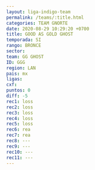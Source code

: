 ```yaml
---
layout: liga-indigo-team
permalink: /teams/:title.html
categories: TEAM GNORTE
date: 2020-08-29 10:29:20 +0700
title: GOOD AS GOLD GHOST
temporada: SI
rango: BRONCE
sector: 
team: GG GHOST
ID: GGG
region: LAN
pais: mx
ligas: 
cxf: 
puntos: 0
diff: -5
rec1: loss
rec2: loss
rec3: loss
rec4: loss
rec5: loss
rec6: rea
rec7: rea
rec8: ---
rec9: ---
rec10: ---
rec11: ---
---
```

